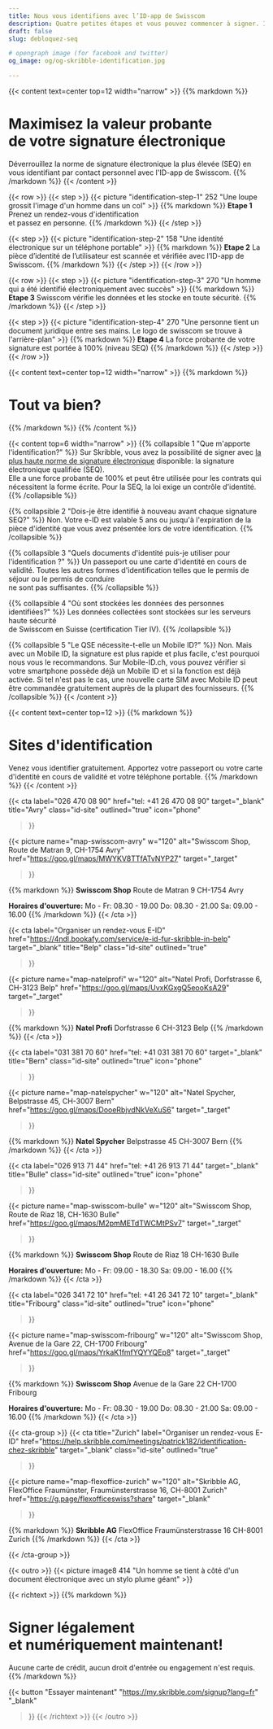 ```yaml
---
title: Nous vous identifions avec l’ID-app de Swisscom
description: Quatre petites étapes et vous pouvez commencer à signer. Il vous suffit d’avoir un téléphone mobile et un document de voyage valide.
draft: false
slug: debloquez-seq

# opengraph image (for facebook and twitter)
og_image: og/og-skribble-identification.jpg

---
```


{{< content text=center top=12 width="narrow" >}}
{{% markdown %}}
# Maximisez la valeur probante <br class="hide-for-mobile">de votre signature électronique
Déverrouillez la norme de signature électronique la plus élevée (SEQ)
en vous identifiant par contact personnel avec l'ID-app de Swisscom.
{{% /markdown %}}
{{< /content >}}

{{< row >}}
{{< step >}}
{{< picture "identification-step-1" 252 "Une loupe grossit l'image d'un homme dans un col" >}}
{{% markdown %}}
**Etape 1**
Prenez un rendez-vous d'identification <br class="hide-for-mobile">et passez en personne.
{{% /markdown %}}
{{< /step >}}

{{< step >}}
{{< picture "identification-step-2" 158 "Une identité électronique sur un téléphone portable" >}}
{{% markdown %}}
**Etape 2**
La pièce d’identité de l’utilisateur est scannée et vérifiée avec l’ID-app de Swisscom.
{{% /markdown %}}
{{< /step >}}
{{< /row >}}

{{< row >}}
{{< step >}}
{{< picture "identification-step-3" 270 "Un homme qui a été identifié électroniquement avec succès" >}}
{{% markdown %}}
**Etape 3**
Swisscom vérifie les données et les stocke en toute sécurité.
{{% /markdown %}}
{{< /step >}}

{{< step >}}
{{< picture "identification-step-4" 270 "Une personne tient un document juridique entre ses mains. Le logo de swisscom se trouve à l'arrière-plan" >}}
{{% markdown %}}
**Etape 4**
La force probante de votre signature est portée à 100% (niveau SEQ)
{{% /markdown %}}
{{< /step >}}
{{< /row >}}

[//]: # (--------------------------------------------------------------------------------------------------------------)

{{< content text=center top=12 width="narrow" >}}
{{% markdown %}}
# Tout va bien?
{{% /markdown %}}
{{% /content %}}

{{< content top=6 width="narrow" >}}
{{% collapsible 1 "Que m'apporte l'identification?" %}}
Sur Skribble, vous avez la possibilité de signer avec [la plus haute norme de signature électronique](/fr/normessignature) disponible: la signature électronique qualifiée (SEQ). <br class="hide-for-mobile">Elle a une force probante de 100% et peut être utilisée pour les contrats qui nécessitent la forme écrite. Pour la SEQ, la loi exige un contrôle d'identité.
{{% /collapsible %}}

{{% collapsible 2 "Dois-je être identifié à nouveau avant chaque signature SEQ?" %}}
Non. Votre e-ID est valable 5 ans ou jusqu'à l'expiration de la pièce d'identité que vous avez présentée lors de votre identification.
{{% /collapsible %}}

{{% collapsible 3 "Quels documents d'identité puis-je utiliser pour l'identification ?" %}}
Un passeport ou une carte d'identité en cours de validité. Toutes les autres formes d'identification telles que le permis de séjour ou le permis de conduire <br class="hide-for-mobile">ne sont pas suffisantes.
{{% /collapsible %}}

{{% collapsible 4 "Où sont stockées les données des personnes identifiées?" %}}
Les données collectées sont stockées sur les serveurs haute sécurité <br class="hide-for-mobile">de Swisscom en Suisse (certification Tier IV).
{{% /collapsible %}}

{{% collapsible 5 "Le QSE nécessite-t-elle un Mobile ID?" %}}
Non. Mais avec un Mobile ID, la signature est plus rapide et plus facile, c'est pourquoi nous vous le recommandons. Sur Mobile-ID.ch, vous pouvez vérifier si votre smartphone possède déjà un Mobile ID et si la fonction est déjà activée. Si tel n'est pas le cas, une nouvelle carte SIM avec Mobile ID peut être commandée gratuitement auprès de la plupart des fournisseurs.
{{% /collapsible %}}
{{< /content >}}

[//]: # (--------------------------------------------------------------------------------------------------------------)

{{< content text=center top=12 >}}
{{% markdown %}}
# Sites d'identification
Venez vous identifier gratuitement. Apportez votre passeport
ou votre carte d'identité en cours de validité et votre téléphone portable.
{{% /markdown %}}
{{< /content >}}


{{< cta
  label="026 470 08 90"
  href="tel: +41 26 470 08 90"
  target="_blank"
  title="Avry"
  class="id-site"
  outlined="true"
  icon="phone"
>}}

{{< picture
  name="map-swisscom-avry"
  w="120"
  alt="Swisscom Shop, Route de Matran 9, CH-1754 Avry"
  href="https://goo.gl/maps/MWYKV8TTfATvNYP27"
  target="_target"
>}}

{{% markdown %}}
**Swisscom Shop**
Route de Matran 9
CH-1754 Avry

**Horaires d'ouverture:**
Mo - Fr: 08.30 - 19.00
Do: 08.30 - 21.00
Sa: 09.00 - 16.00
{{% /markdown %}}
{{< /cta >}}

[//]: # (--------------------------------------------------------------------------------------------------------------)

{{< cta
  label="Organiser un rendez-vous E-ID"
  href="https://4ndl.bookafy.com/service/e-id-fur-skribble-in-belp"
  target="_blank"
  title="Belp"
  class="id-site"
  outlined="true"
>}}

{{< picture
  name="map-natelprofi"
  w="120"
  alt="Natel Profi, Dorfstrasse 6, CH-3123 Belp"
  href="https://goo.gl/maps/UvxKGxgQ5eooKsA29"
  target="_target"
>}}

{{% markdown %}}
**Natel Profi**
Dorfstrasse 6
CH-3123 Belp
{{% /markdown %}}
{{< /cta >}}

[//]: # (--------------------------------------------------------------------------------------------------------------)

{{< cta
  label="031 381 70 60"
  href="tel: +41 031 381 70 60"
  target="_blank"
  title="Bern"
  class="id-site"
  outlined="true"
  icon="phone"
>}}

{{< picture
  name="map-natelspycher"
  w="120"
  alt="Natel Spycher, Belpstrasse 45, CH-3007 Bern"
  href="https://goo.gl/maps/DooeRbjvdNkVeXuS6"
  target="_target"
>}}

{{% markdown %}}
**Natel Spycher**
Belpstrasse 45
CH-3007 Bern
{{% /markdown %}}
{{< /cta >}}

[//]: # (--------------------------------------------------------------------------------------------------------------)

{{< cta
  label="026 913 71 44"
  href="tel: +41 26 913 71 44"
  target="_blank"
  title="Bulle"
  class="id-site"
  outlined="true"
  icon="phone"
>}}

{{< picture
  name="map-swisscom-bulle"
  w="120"
  alt="Swisscom Shop, Route de Riaz 18, CH-1630 Bulle"
  href="https://goo.gl/maps/M2pmMETdTWCMtPSv7"
  target="_target"
>}}

{{% markdown %}}
**Swisscom Shop**
Route de Riaz 18
CH-1630 Bulle

**Horaires d'ouverture:**
Mo - Fr: 09.00 - 18.30
Sa: 09.00 - 16.00
{{% /markdown %}}
{{< /cta >}}

[//]: # (--------------------------------------------------------------------------------------------------------------)

{{< cta
  label="026 341 72 10"
  href="tel: +41 26 341 72 10"
  target="_blank"
  title="Fribourg"
  class="id-site"
  outlined="true"
  icon="phone"
>}}

{{< picture
  name="map-swisscom-fribourg"
  w="120"
  alt="Swisscom Shop, Avenue de la Gare 22, CH-1700 Fribourg"
  href="https://goo.gl/maps/YrkaK1fmfYQYYQEp8"
  target="_target"
>}}

{{% markdown %}}
**Swisscom Shop**
Avenue de la Gare 22
CH-1700 Fribourg

**Horaires d'ouverture:**
Mo - Fr: 08.30 - 19.00
Do: 08.30 - 21.00
Sa: 09.00 - 16.00
{{% /markdown %}}
{{< /cta >}}

[//]: # (--------------------------------------------------------------------------------------------------------------)

{{< cta-group >}}
{{< cta
  title="Zurich"
  label="Organiser un rendez-vous E-ID"
  href="https://help.skribble.com/meetings/patrick182/identification-chez-skribble"
  target="_blank"
  class="id-site"
  outlined="true"
>}}

{{< picture
  name="map-flexoffice-zurich"
  w="120"
  alt="Skribble AG, FlexOffice Fraumünster, Fraumünsterstrasse 16, CH-8001 Zurich"
  href="https://g.page/flexofficeswiss?share"
  target="_blank"
>}}

{{% markdown %}}
**Skribble AG**
FlexOffice
Fraumünsterstrasse 16
CH-8001 Zurich
{{% /markdown %}}
{{< /cta >}}

{{< /cta-group >}}

[//]: # (--------------------------------------------------------------------------------------------------------------)

{{< outro >}}
{{< picture image8 414 "Un homme se tient à côté d'un document électronique avec un stylo plume géant" >}}

{{< richtext >}}
{{% markdown %}}
# Signer légalement <br class="hide-for-mobile">et numériquement maintenant!
Aucune carte de crédit, aucun droit d'entrée
ou engagement n'est requis.
{{% /markdown %}}

{{< button
  "Essayer maintenant"
  "https://my.skribble.com/signup?lang=fr"
  "_blank"
>}}
{{< /richtext >}}
{{< /outro >}}
